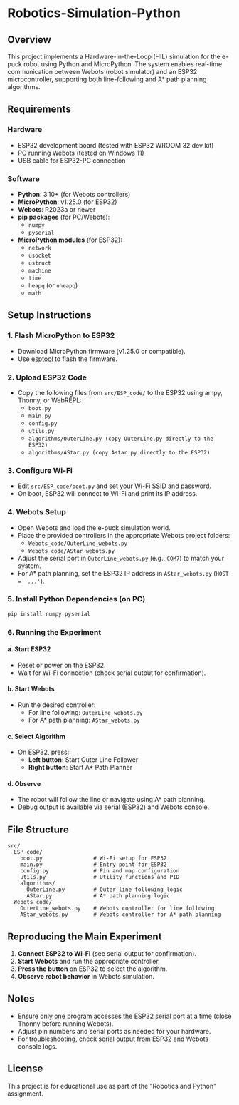 # Robotics-Simulation-Python

## Overview

This project implements a Hardware-in-the-Loop (HIL) simulation for the e-puck robot using Python and MicroPython. The system enables real-time communication between Webots (robot simulator) and an ESP32 microcontroller, supporting both line-following and A* path planning algorithms.

## Requirements

### Hardware

- ESP32 development board (tested with ESP32 WROOM 32 dev kit)
- PC running Webots (tested on Windows 11)
- USB cable for ESP32-PC connection

### Software

- **Python**: 3.10+ (for Webots controllers)
- **MicroPython**: v1.25.0 (for ESP32)
- **Webots**: R2023a or newer
- **pip packages** (for PC/Webots):
  - `numpy`
  - `pyserial`
- **MicroPython modules** (for ESP32):
  - `network`
  - `usocket`
  - `ustruct`
  - `machine`
  - `time`
  - `heapq` (or `uheapq`)
  - `math`

## Setup Instructions

### 1. Flash MicroPython to ESP32

- Download MicroPython firmware (v1.25.0 or compatible).
- Use [esptool](https://docs.micropython.org/en/latest/esp32/tutorial/intro.html) to flash the firmware.

### 2. Upload ESP32 Code

- Copy the following files from `src/ESP_code/` to the ESP32 using ampy, Thonny, or WebREPL:
  - `boot.py`
  - `main.py`
  - `config.py`
  - `utils.py`
  - `algorithms/OuterLine.py (copy OuterLine.py directly to the ESP32)`
  - `algorithms/AStar.py (copy Astar.py directly to the ESP32)`

### 3. Configure Wi-Fi

- Edit `src/ESP_code/boot.py` and set your Wi-Fi SSID and password.
- On boot, ESP32 will connect to Wi-Fi and print its IP address.

### 4. Webots Setup

- Open Webots and load the e-puck simulation world.
- Place the provided controllers in the appropriate Webots project folders:
  - `Webots_code/OuterLine_webots.py`
  - `Webots_code/AStar_webots.py`
- Adjust the serial port in `OuterLine_webots.py` (e.g., `COM7`) to match your system.
- For A* path planning, set the ESP32 IP address in `AStar_webots.py` (`HOST = '...'`).

### 5. Install Python Dependencies (on PC)

```bash
pip install numpy pyserial
```

### 6. Running the Experiment

#### a. Start ESP32

- Reset or power on the ESP32.
- Wait for Wi-Fi connection (check serial output for confirmation).

#### b. Start Webots

- Run the desired controller:
  - For line following: `OuterLine_webots.py`
  - For A* path planning: `AStar_webots.py`

#### c. Select Algorithm

- On ESP32, press:
  - **Left button**: Start Outer Line Follower
  - **Right button**: Start A* Path Planner

#### d. Observe

- The robot will follow the line or navigate using A* path planning.
- Debug output is available via serial (ESP32) and Webots console.

## File Structure

```
src/
  ESP_code/
    boot.py                # Wi-Fi setup for ESP32
    main.py                # Entry point for ESP32
    config.py              # Pin and map configuration
    utils.py               # Utility functions and PID
    algorithms/
      OuterLine.py         # Outer line following logic
      AStar.py             # A* path planning logic
  Webots_code/
    OuterLine_webots.py    # Webots controller for line following
    AStar_webots.py        # Webots controller for A* path planning
```

## Reproducing the Main Experiment

1. **Connect ESP32 to Wi-Fi** (see serial output for confirmation).
2. **Start Webots** and run the appropriate controller.
3. **Press the button** on ESP32 to select the algorithm.
4. **Observe robot behavior** in Webots simulation.

## Notes

- Ensure only one program accesses the ESP32 serial port at a time (close Thonny before running Webots).
- Adjust pin numbers and serial ports as needed for your hardware.
- For troubleshooting, check serial output from ESP32 and Webots console logs.

## License

This project is for educational use as part of the "Robotics and Python" assignment.
